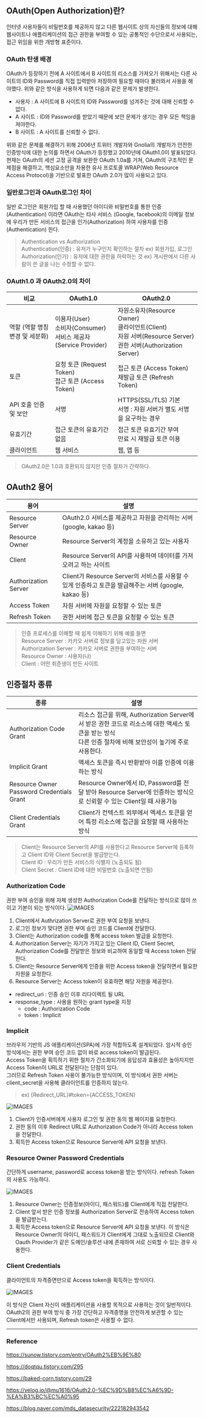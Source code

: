 ## OAuth(Open Authorization)란?
인터넷 사용자들이 비밀번호를 제공하지 않고 다른 웹사이트 상의 자신들의 정보에 대해 웹사이트나 애플리케이션의
접근 권한을 부여할 수 있는 공통적인 수단으로서 사용되는, 접근 위임을 위한 개방형 표준이다.

### OAuth 탄생 배경

OAuth가 등장하기 전에 A 사이트에서 B 사이트의 리소스를 가져오기 위해서는 다른 사이트의 ID와 Password를
직접 입력받아 저장하여 필요할 때마다 불러와서 사용을 해야했다. 위와 같은 방식을 사용하게 되면
다음과 같은 문제가 발생한다.

- 사용자 : A 사이트에 B 사이트의 ID와 Password를 넘겨주는 것에 대해 신뢰할 수 없다.
- A 사이트 : ID와 Password를 받았기 때문에 보안 문제가 생기는 경우 모든 책임을 져야한다.
- B 사이트 : A 사이트를 신뢰할 수 없다.

위와 같은 문제를 해결하기 위해 2006년 트위터 개발자와 Gnolia의 개발자가 안전한 인증방식에 대한 논의를 하면서
OAuth가 등장했고 2010년에 OAuth1.0이 발표되었다. 현재는 OAuth의 세션 고정 공격을 보완한 OAuth 1.0a를 거쳐, 
OAuth의 구조적인 문제점을 해결하고, 핵심요소만을 차용한 유사 프로토콜 WRAP(Web Resource Access Protocol)을
기반으로 발표한 OAuth 2.0가 많이 사용되고 있다.

### 일반로그인과 OAuth로그인 차이

일반 로그인은 회원가입 할 때 사용했던 아이디와 비밀번호를 통한 인증(Authentication) 이라면
OAuth는 타사 서비스 (Google, facebook)의 이메일 정보에 우리가 만든 서비스의 접근을 인가(Authorization) 하여 사용자를 인증(Authentication) 한다.
> Authentication vs Authorization <br>
> Authentication(인증) : 유저가 누구인지 확인하는 절차 ex) 회원가입, 로그인 <br>
> Authorization(인가) : 유저에 대한 권한을 허락하는 것 ex) 게시판에서 다른 사람이 쓴 글을 나는 수정할 수 없다.

### OAuth1.0 과 OAuth2.0의 차이

| 비교 | OAuth1.0 | OAuth2.0 |
| ---- | ---- | ---- |
| 역할 (역할 명칭 변경 및 세분화) | 이용자(User) <br> 소비자(Consumer) <br> 서비스 제공자(Service Provider) <br> | 자원소유자(Resource Owner) <br> 클라이언트(Client) <br> 자원 서버(Resource Server) <br> 권한 서버(Authorization Server) <br> |
| 토큰 | 요청 토큰 (Request Token) <br> 접근 토큰 (Access Token) | 접근 토큰 (Access Token) <br> 재발급 토큰 (Refresh Token) |
| API 호출 인증 및 보안 | 서명 | HTTPS(SSL/TLS) 기본 <br> 서명 : 자원 서버가 별도 서명을 요구하는 경우
| 유효기간 | 접근 토큰의 유효기간 없음 | 접근 토큰 유효기간 부여 <br> 만료 시 재발급 토큰 이용
| 클라이언트 | 웹 서비스 | 웹, 앱 등 |

> OAuth2.0은 1.0과 호환되지 않지만 인증 절차가 간략하다.

## OAuth2 용어

| 용어 | 설명 |
| ---- | ---- |
| Resource Server | OAuth2.0 서비스를 제공하고 자원을 관리하는 서버 (google, kakao 등) |
| Resource Owner | Resource Server의 계정을 소유하고 있는 사용자 |
| Client | Resource Server의 API를 사용하여 데이터를 가져오려고 하는 사이트 |
| Authorization Server | Client가 Resource Server의 서비스를 사용할 수 있게 인증하고 토큰을 발급해주는 서버 (google, kakao 등) |
| Access Token | 자원 서버에 자원을 요청할 수 있는 토큰 |
| Refresh Token | 권한 서버에 접근 토큰을 요청할 수 있는 토큰 |

> 인증 프로세스를 이해할 때 쉽게 이해하기 위해 예를 들면 <br>
Resource Server : 카카오 서버로 정보를 담고있는 자원 서버 <br>
Authorization Server : 카카오 서버로 권한을 부여하는 서버 <br>
Resource Owner : 사용자(나) <br>
Client : 어떤 취준생이 만든 사이트

## 인증절차 종류

| 종류 | 설명 |
| ---- | ---- |
| Authorization Code Grant | 리소스 접근을 위해, Authorization Server에서 받은 권한 코드로 리소스에 대한 액세스 토큰을 받는 방식 <br> 다른 인증 절차에 비해 보안성이 높기에 주로 사용한다. |
| Implicit Grant | 액세스 토큰을 즉시 반환받아 이를 인증에 이용하는 방식 |
| Resource Owner Password Credentials Grant | Resource Owner에서 ID, Password를 전달 받아 Resource Server에 인증하는 방식으로 신뢰할 수 있는 Client일 때 사용가능 |
| Client Credentials Grant | Client가 컨텍스트 외부에서 엑세스 토큰을 얻어 특정 리소스에 접근을 요청할 때 사용하는 방식 |

> Client는 Resource Server의 API를 사용한다고 Resource Server에 등록하고 Client ID와 Client Secret을 발급받는다. <br>
> Client ID : 우리가 만든 서비스의 식별자 (노출되도 됨) <br>
> Client Secret : Client ID에 대한 비밀번호 (노출되면 안됨)

### Authorization Code
권한 부여 승인을 위해 자체 생성한 Authorization Code를 전달하는 방식으로 많이 쓰이고 기본이 되는 방식이다.
![IMAGES](../images/AuthorizationCode.png)
1. Client에서 Authrization Server로 권한 부여 요청을 보낸다.
2. 로그인 정보가 맞다면 권한 부여 승인 코드를 Client에 전달한다.
3. Client는 Authorization code를 통해 access token 발급을 요청한다.
4. Authorization Server는 자기가 가지고 있는 Client ID, Client Secret, Authorization Code를 전달받은 정보와 비교하여 동일할 때 Access token 전달한다.
5. Client는 Resource Server에게 인증을 위한 Access token을 전달하면서 필요한 자원을 요청한다.
6. Resource Server는 Access token이 유효하면 해당 자원을 제공한다.


- redirect_uri : 인증 승인 이후 리다이렉트 될 URL
- response_type : 사용을 원하는 grant type을 지정
  - code : Authorization Code
  - token : Implicit

### Implicit
브라우저 기반의 JS 애플리케이션(SPA)에 가장 적합하도록 설계되었다.
암시적 승인 방식에서는 권한 부여 승인 코드 없이 바로 access token이 발급된다. <br>
Access Token을 획득하기 위한 절차가 간소화되기에 응답성과 효율성은 높아지지만 Access Token이 URL로 전달된다는 단점이 있다. <br>
그러므로 Refresh Token 사용이 불가능한 방식이며, 이 방식에서 권한 서버는 client_secret을 사용해 클라이언트를 인증하지 않는다.

> ex) {Redirect_URL}#token={ACCESS_TOKEN}

![IMAGES](../images/Implicit.png)

1. Client가 인증서버에게 사용자 로그인 및 권한 동의 웹 페이지를 요청한다.
2. 권한 동의 이후 Redirect URL로 Authorization Code가 아니라 Access token을 전달한다.
3. 획득한 Access token으로 Resource Server에 API 요청을 보낸다.

### Resource Owner Password Credentials
간단하게 username, password로 access token을 받는 방식이다.
refresh Token의 사용도 가능하다.

![IMAGES](../images/ResourceOwnerPasswordCredentials.png)

1. Resource Owner는 인증정보(아이디, 패스워드)를 Client에게 직접 전달한다.
2. Client 앞서 받은 인증 정보를 Authorization Server로 전송하여 Access token을 발급받는다.
3. 획득한 Access token으로 Resource Server에 API 요청을 보낸다.
이 방식은 Resource Owner의 아이디, 패스워드가 Client에게 그대로 노출되므로 Client와 Oauth Provider가 같은 도메인/솔루션 내에 존재하여 서로 신뢰할 수 있는 경우 사용한다.


### Client Credentials
클라이언트의 자격증면만으로 Access token을 획득하는 방식이다.

![IMAGES](../images/ClientCredentials.png)

이 방식은 Client 자신이 애플리케이션을 사용할 목적으로 사용하는 것이 일반적이다.
OAuth2의 권한 부여 방식 중 가장 간단하고 자격증명을 안전하게 보관할 수 있는 Client에서만 사용되며, Refresh token은 사용할 수 없다.

---

### Reference

https://sunow.tistory.com/entry/OAuth2%EB%9E%80

https://doqtqu.tistory.com/295

https://baked-corn.tistory.com/29

https://velog.io/@mu1616/OAuth2.0-%EC%9D%B8%EC%A6%9D-%EA%B3%BC%EC%A0%95

https://blog.naver.com/mds_datasecurity/222182943542


